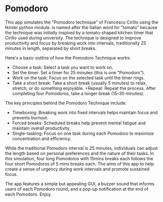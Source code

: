 # Pomodoro
This app simulates the "Pomodoro technique" of Francesco Cirillo using the tkinter python module. is named after the Italian word for "tomato" because the technique was initially inspired by a tomato-shaped kitchen timer that Cirillo used during university. The technique is designed to improve productivity and focus by breaking work into intervals, traditionally 25 minutes in length, separated by short breaks.

Here's a basic outline of how the Pomodoro Technique works:

+ Choose a task: Select a task you want to work on.
+ Set the timer: Set a timer for 25 minutes (this is one "Pomodoro").
+ Work on the task: Focus on the selected task until the timer rings.
+ Take a short break: Take a short break (usually 5 minutes) to relax, stretch, or do something enjoyable.
+Repeat: Repeat the process. After completing four Pomodoros, take a longer break (15-30 minutes).

The key principles behind the Pomodoro Technique include:

+ Timeboxing: Breaking work into fixed intervals helps maintain focus and prevents burnout.
+ Forced breaks: Scheduled breaks help prevent mental fatigue and maintain overall productivity.
+ Single-tasking: Focus on one task during each Pomodoro to maximize concentration and efficiency.

While the traditional Pomodoro interval is 25 minutes, individuals can adjust the length based on personal preferences and the nature of their tasks. In this simulation, four long Pomodoros with 15mins breaks each follows the four short Pomodoros of 5 mins breaks each. The aims of this app to help create a sense of urgency during work intervals and promote sustained focus.

The app features a simple but appealing GUI, a buzzer sound that informs users of each Pomodoro round, and a pop-up notification at the end of each Pomodoro.
Enjoy.
